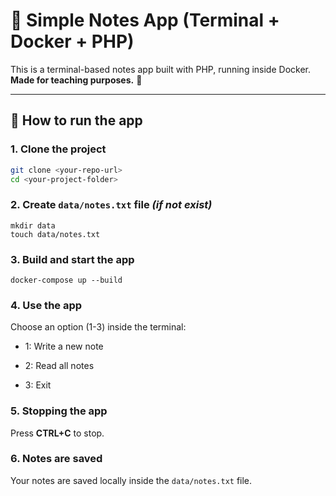 # 📝 Simple Notes App (Terminal + Docker + PHP)

This is a terminal-based notes app built with PHP, running inside Docker.  
**Made for teaching purposes.** 🎯

---

## 🚀 How to run the app

### 1. Clone the project

``` bash
git clone <your-repo-url>
cd <your-project-folder>
```

### 2. Create ```data/notes.txt``` file *(if not exist)*

```
mkdir data
touch data/notes.txt
```

### 3. Build and start the app

```angular2html
docker-compose up --build
```

### 4.   Use the app
Choose an option (1-3) inside the terminal:

* 1: Write a new note

* 2: Read all notes

* 3: Exit

### 5. Stopping the app
Press **CTRL+C** to stop.


### 6. Notes are saved
Your notes are saved locally inside the ```data/notes.txt``` file.